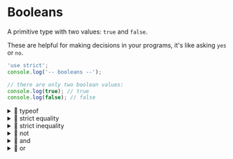 # Booleans

A primitive type with two values: `true` and `false`.

These are helpful for making decisions in your programs, it's like asking `yes`
or `no`.

```js
'use strict';
console.log('-- booleans --');

// there are only two boolean values:
console.log(true); // true
console.log(false); // false
```

<details>
<summary>🥚 typeof</summary>

```js
'use strict';
console.log('-- typeof booleans --');

// they both have the type "boolean"
console.log(typeof true); // 'boolean'
console.log(typeof false); // 'boolean'
```

</details>
<details>
<summary>🥚 strict equality</summary>

```js
'use strict';
console.log('-- booleans: strict equality --');

// boolean values are only strictly equal to themselves
console.log(true === true); // true
console.log(false === false); // true

// they are not equal to each other
console.log(true === false); // false
console.log(false === true); // false

// booleans are not equal to any other type
console.log(true === 'true'); // false
console.log(false === ''); // false
console.log(true === 12); // false
console.log(false === undefined); // false
```

</details>
<details>
<summary>🥚 strict inequality</summary>

```js
'use strict';
console.log('-- booleans: strict inequality --');

// boolean values are strictly inequal to everything but themselves
console.log(true !== true); // false
console.log(false !== false); // false

// they are not equal to each other
console.log(true !== false); // true
console.log(false !== true); // true

// booleans are not equal to everything else
console.log(true !== 'true'); // true
console.log(false !== ''); // true
console.log(true !== 12); // true
console.log(false !== undefined); // true
```

</details>
<details>
<summary>🥚 not</summary>

```js
'use strict';
console.log('-- not --');

// you can use ! to reverse true and false
console.log(!true); // false
console.log(!false); // true
```

</details>
<details>
<summary>🐣 and</summary>

```js
'use strict';
console.log('-- and --');

console.log(true && true); // true
console.log(true && false); // false
console.log(false && true); // false
console.log(false && false); // false
```

</details>
<details>
<summary>🐣 or</summary>

```js
'use strict';
console.log('-- or --');

console.log(true || true); // true
console.log(true || false); // true
console.log(false || true); // true
console.log(false || false); // false
```

</details>
